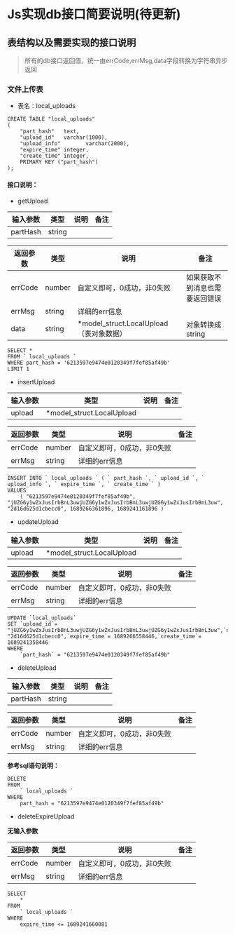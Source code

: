 # Js实现db接口简要说明(待更新)

## 表结构以及需要实现的接口说明

> 所有的db接口返回值，统一由errCode,errMsg,data字段转换为字符串异步返回

### 文件上传表

- 表名：local_uploads

```sqlite
CREATE TABLE "local_uploads"
(
    "part_hash"   text,
    "upload_id"   varchar(1000),
    "upload_info"        varchar(2000),
    "expire_time" integer,
    "create_time" integer,
    PRIMARY KEY ("part_hash")
);
```

#### 接口说明：

- getUpload

| 输入参数     | 类型     | 说明 | 备注 |
|----------|--------|----|----|
| partHash | string |    |    |

| 返回参数    | 类型     | 说明                                 | 备注          |
|---------|--------|------------------------------------|-------------|
| errCode | number | 自定义即可，0成功，非0失败                     | 如果获取不到消息也需要返回错误            |
| errMsg  | string | 详细的err信息                           |             |
| data    | string | *model_struct.LocalUpload  （表对象数据） | 对象转换成string |

```sqlite
SELECT *
FROM ` local_uploads `
WHERE part_hash = '6213597e9474e0120349f7fef85af49b'
LIMIT 1
```

- insertUpload

| 输入参数   | 类型                        | 说明 | 备注 |
|--------|---------------------------|----|----|
| upload | *model_struct.LocalUpload |    |    |

| 返回参数    | 类型     | 说明             | 备注 |
|---------|--------|----------------|----|
| errCode | number | 自定义即可，0成功，非0失败 |    |
| errMsg  | string | 详细的err信息       |    |

```sqlite
INSERT INTO ` local_uploads ` ( ` part_hash `, ` upload_id `, ` upload_info `, ` expire_time `, ` create_time ` )
VALUES
    ( "6213597e9474e0120349f7fef85af49b", "jUZG6y1wZxJusIrbBnL3uwjUZG6y1wZxJusIrbBnL3uwjUZG6y1wZxJusIrbBnL3uw", "2d16d625d1cbecc0", 1689266361896, 1689241161896 )
```

- updateUpload

| 输入参数   | 类型                        | 说明 | 备注 |
|--------|---------------------------|----|----|
| upload | *model_struct.LocalUpload |    |    |

| 返回参数    | 类型     | 说明             | 备注 |
|---------|--------|----------------|----|
| errCode | number | 自定义即可，0成功，非0失败 |    |
| errMsg  | string | 详细的err信息       |    |

```sqlite
UPDATE `local_uploads`
SET `upload_id`= "jUZG6y1wZxJusIrbBnL3uwjUZG6y1wZxJusIrbBnL3uwjUZG6y1wZxJusIrbBnL3uw",`upload_info`= "2d16d625d1cbecc0",`expire_time`= 1689266558446,`create_time`= 1689241358446
WHERE
    `part_hash` = "6213597e9474e0120349f7fef85af49b"
```

- deleteUpload

| 输入参数     | 类型     | 说明 | 备注 |
|----------|--------|----|----|
| partHash | string |    |    |

| 返回参数    | 类型     | 说明             | 备注 |
|---------|--------|----------------|----|
| errCode | number | 自定义即可，0成功，非0失败 |    |
| errMsg  | string | 详细的err信息       |    |

**参考sql语句说明：**

```sqlite
DELETE
FROM
    ` local_uploads `
WHERE
    part_hash = "6213597e9474e0120349f7fef85af49b"
```

- deleteExpireUpload

**无输入参数**

| 返回参数    | 类型     | 说明             | 备注 |
|---------|--------|----------------|----|
| errCode | number | 自定义即可，0成功，非0失败 |    |
| errMsg  | string | 详细的err信息       |    |

```sqlite
SELECT
    *
FROM
    ` local_uploads `
WHERE
    expire_time <= 1689241660081
```